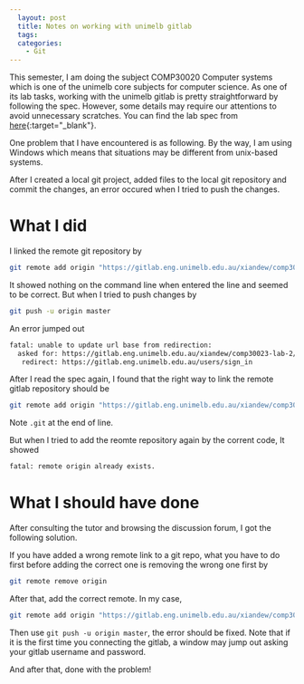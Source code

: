 ```yaml
---
  layout: post
  title: Notes on working with unimelb gitlab
  tags:
  categories:
    - Git
---
```


This semester, I am doing the subject COMP30020 Computer systems which is one of the unimelb core subjects for computer science. As one of its lab tasks, working with the unimelb gitlab is pretty straightforward by following the spec. However, some details may require our attentions to avoid unnecessary scratches. You can find the lab spec from [here](https://www.dropbox.com/s/2pfaj1uvypk29y1/lab-3.pdf?dl=0){:target="_blank"}.

One problem that I have encountered is as following. By the way, I am using Windows
which means that situations may be different from unix-based systems.

After I created a local git project, added files to the local git repository and
commit the changes, an error occured when I tried to push the changes.

# **What I did**

I linked the remote git repository by

```bash
git remote add origin "https://gitlab.eng.unimelb.edu.au/xiandew/comp30023-lab-3"
```

It showed nothing on the command line when entered the line and seemed to be correct.
But when I tried to push changes by

```bash
git push -u origin master
```

An error jumped out

```bash
fatal: unable to update url base from redirection:
  asked for: https://gitlab.eng.unimelb.edu.au/xiandew/comp30023-lab-2/info/refs?service=git-receive-pack
   redirect: https://gitlab.eng.unimelb.edu.au/users/sign_in
```

After I read the spec again, I found that the right way to link the remote gitlab
repository should be

```bash
git remote add origin "https://gitlab.eng.unimelb.edu.au/xiandew/comp30023-lab-3.git"
```

Note `.git` at the end of line.

But when I tried to add the reomte repository again by the corrent code, It showed

```bash
fatal: remote origin already exists.
```

# **What I should have done**

After consulting the tutor and browsing the discussion forum, I got the following
solution.

If you have added a wrong remote link to a git repo, what you have to do first before
adding the correct one is removing the wrong one first by

```bash
git remote remove origin
```

After that, add the correct remote. In my case,

```bash
git remote add origin "https://gitlab.eng.unimelb.edu.au/xiandew/comp30023-lab-3.git"
```

Then use `git push -u origin master`, the error should be fixed. Note that if it
is the first time you connecting the gitlab, a window may jump out asking your
gitlab username and password.

And after that, done with the problem!
